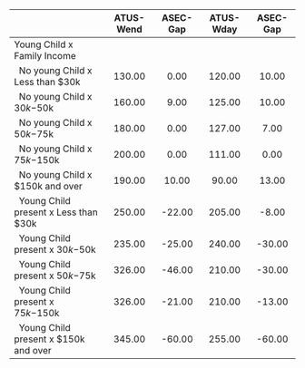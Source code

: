 
|                      |    ATUS-Wend |     ASEC-Gap |    ATUS-Wday |     ASEC-Gap |
| -------------------- | :----------: | :----------: | :----------: | :----------: |
| Young Child x Family Income |              |              |              |              |
| &nbsp;&nbsp;No young Child x Less than $30k |       130.00 |         0.00 |       120.00 |        10.00 |
| &nbsp;&nbsp;No young Child x $30k-$50k |       160.00 |         9.00 |       125.00 |        10.00 |
| &nbsp;&nbsp;No young Child x $50k-$75k |       180.00 |         0.00 |       127.00 |         7.00 |
| &nbsp;&nbsp;No young Child x $75k-$150k |       200.00 |         0.00 |       111.00 |         0.00 |
| &nbsp;&nbsp;No young Child x $150k and over |       190.00 |        10.00 |        90.00 |        13.00 |
| &nbsp;&nbsp;Young Child present x Less than $30k |       250.00 |       -22.00 |       205.00 |        -8.00 |
| &nbsp;&nbsp;Young Child present x $30k-$50k |       235.00 |       -25.00 |       240.00 |       -30.00 |
| &nbsp;&nbsp;Young Child present x $50k-$75k |       326.00 |       -46.00 |       210.00 |       -30.00 |
| &nbsp;&nbsp;Young Child present x $75k-$150k |       326.00 |       -21.00 |       210.00 |       -13.00 |
| &nbsp;&nbsp;Young Child present x $150k and over |       345.00 |       -60.00 |       255.00 |       -60.00 |

